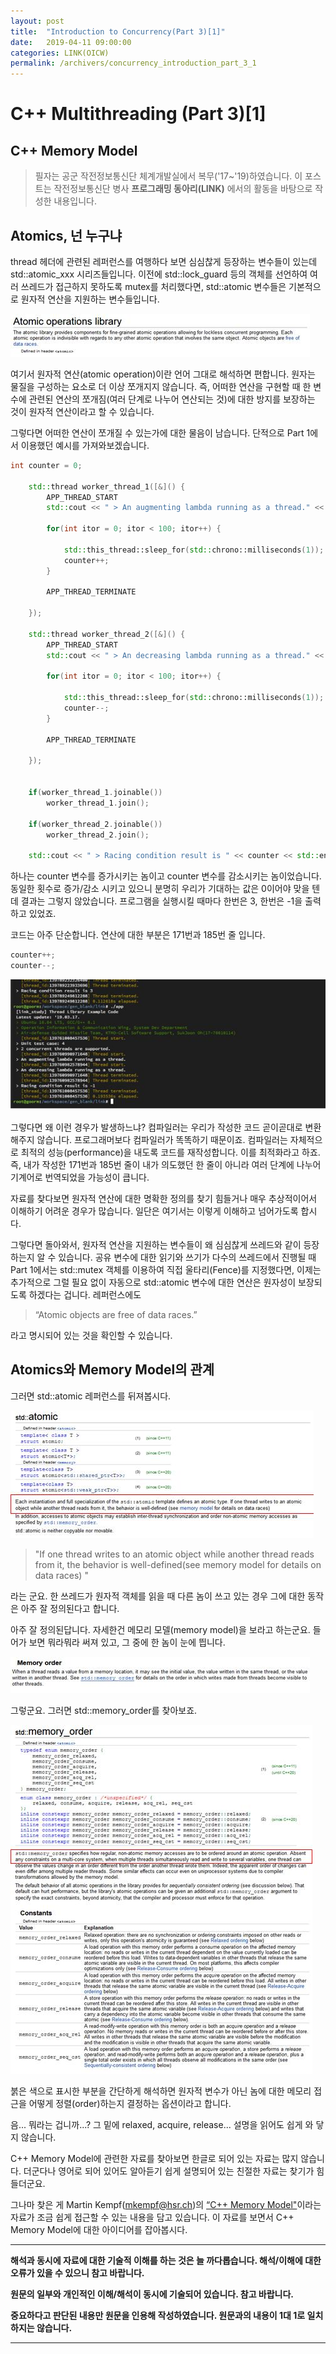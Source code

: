 ```yaml
---
layout: post
title:  "Introduction to Concurrency(Part 3)[1]"
date:   2019-04-11 09:00:00
categories: LINK(OICW)
permalink: /archivers/concurrency_introduction_part_3_1
---
```


# C++ Multithreading (Part 3)[1]
## C++ Memory Model

> 필자는 공군 작전정보통신단 체계개발실에서 복무('17~'19)하였습니다. 이 포스트는 작전정보통신단 병사 **프로그래밍 동아리(LINK)** 에서의 활동을 바탕으로 작성한 내용입니다.

## Atomics, 넌 누구냐

  thread 헤더에 관련된 레퍼런스를 여행하다 보면 심심찮게 등장하는 변수들이 있는데 std::atomic_xxx 시리즈들입니다. 이전에 std::lock_guard 등의 객체를 선언하여 여러 쓰레드가 접근하지 못하도록 mutex를 처리했다면, std::atomic 변수들은 기본적으로 원자적 연산을 지원하는 변수들입니다. 
  
![reference](/assets/posts/2019-04-11-concurrency-introduction-part-3-1/2019-04-11-00.jpg)

여기서 원자적 연산(atomic operation)이란 언어 그대로 해석하면 편합니다. 원자는 물질을 구성하는 요소로 더 이상 쪼개지지 않습니다. 즉, 어떠한 연산을 구현할 때 한 변수에 관련된 연산의 쪼개짐(여러 단계로 나누어 연산되는 것)에 대한 방지를 보장하는 것이 원자적 연산이라고 할 수 있습니다. 

그렇다면 어떠한 연산이 쪼개질 수 있는가에 대한 물음이 남습니다. 단적으로 Part 1에서 이용했던 예시를 가져와보겠습니다. 

```cpp
int counter = 0;
	
	std::thread worker_thread_1([&]() {
		APP_THREAD_START
		std::cout << " > An augmenting lambda running as a thread." << std::endl;
				
		for(int itor = 0; itor < 100; itor++) {
			
			std::this_thread::sleep_for(std::chrono::milliseconds(1));
			counter++;
		}
		
		APP_THREAD_TERMINATE
		
	});
	
	std::thread worker_thread_2([&]() {
		APP_THREAD_START
		std::cout << " > An decreasing lambda running as a thread." << std::endl;
				
		for(int itor = 0; itor < 100; itor++) {
			
			std::this_thread::sleep_for(std::chrono::milliseconds(1));
			counter--;
		}
		
		APP_THREAD_TERMINATE
		
	});
	
	
	if(worker_thread_1.joinable())
		worker_thread_1.join();
	
	if(worker_thread_2.joinable())
		worker_thread_2.join();

	std::cout << " > Racing condition result is " << counter << std::endl;
```

하나는 counter 변수를 증가시키는 놈이고 counter 변수를 감소시키는 놈이었습니다. 동일한 횟수로 증가/감소 시키고 있으니 분명히 우리가 기대하는 값은 0이어야 맞을 텐데 결과는 그렇지 않았습니다. 프로그램을 실행시킬 때마다 한번은 3, 한번은 -1을 출력하고 있었죠. 

코드는 아주 단순합니다. 연산에 대한 부분은 171번과 185번 줄 입니다.

```cpp
counter++;
counter--;
```

![reference](/assets/posts/2019-04-11-concurrency-introduction-part-3-1/2019-04-11-01.jpg)

그렇다면 왜 이런 경우가 발생하느냐? 컴파일러는 우리가 작성한 코드 곧이곧대로 변환해주지 않습니다. 프로그래머보다 컴파일러가 똑똑하기 때문이죠. 컴파일러는 자체적으로 최적의 성능(performance)을 내도록 코드를 재작성합니다. 이를 최적화라고 하죠. 즉, 내가 작성한 171번과 185번 줄이 내가 의도했던 한 줄이 아니라 여러 단계에 나누어 기계어로 번역되었을 가능성이 큽니다.

자료를 찾다보면 원자적 연산에 대한 명확한 정의를 찾기 힘들거나 매우 추상적이어서 이해하기 어려운 경우가 많습니다. 일단은 여기서는 이렇게 이해하고 넘어가도록 합시다.

그렇다면 돌아와서, 원자적 연산을 지원하는 변수들이 왜 심심찮게 쓰레드와 같이 등장하는지 알 수 있습니다. 공유 변수에 대한 읽기와 쓰기가 다수의 쓰레드에서 진행될 때 Part 1에서는 std::mutex 객체를 이용하여 직접 울타리(Fence)를 지정했다면, 이제는 추가적으로 그럴 필요 없이 자동으로 std::atomic 변수에 대한 연산은 원자성이 보장되도록 하겠다는 겁니다. 레퍼런스에도

> “Atomic objects are free of data races.”

라고 명시되어 있는 것을 확인할 수 있습니다.

## Atomics와 Memory Model의 관계

그러면 std::atomic 레퍼런스를 뒤져봅시다. 

![reference](/assets/posts/2019-04-11-concurrency-introduction-part-3-1/2019-04-11-02.jpg)

> "If one thread writes to an atomic object while another thread reads from it, the behavior is well-defined(see memory model for details on data races) "

라는 군요. 한 쓰레드가 원자적 객체를 읽을 때 다른 놈이 쓰고 있는 경우 그에 대한 동작은 아주 잘 정의된다고 합니다.

아주 잘 정의된답니다. 자세한건 메모리 모델(memory model)을 보라고 하는군요. 들어가 보면 뭐라뭐라 써져 있고, 그 중에 한 놈이 눈에 띕니다.

![reference](/assets/posts/2019-04-11-concurrency-introduction-part-3-1/2019-04-11-03.jpg)

그렇군요. 그러면 std::memory_order를 찾아보죠.

![reference](/assets/posts/2019-04-11-concurrency-introduction-part-3-1/2019-04-11-04.jpg)

붉은 색으로 표시한 부분을 간단하게 해석하면 원자적 변수가 아닌 놈에 대한 메모리 접근을 어떻게 정렬(order)하는지 결정하는 옵션이라고 합니다. 

음... 뭐라는 겁니까...? 그 밑에 relaxed, acquire, release... 설명을 읽어도 쉽게 와 닿지 않습니다.

C++ Memory Model에 관련한 자료를 찾아보면 한글로 되어 있는 자료는 많지 않습니다. 더군다나 영어로 되어 있어도 알아듣기 쉽게 설명되어 있는 친절한 자료는 찾기가 힘들더군요.

그나마 찾은 게 Martin Kempf(mkempf@hsr.ch)의 [“C++ Memory Model"](https://wiki.ifs.hsr.ch/SemProgAnTr/files/CppMemoryModel_26_12_12.pdf)이라는 자료가 조금 쉽게 접근할 수 있는 내용을 담고 있습니다. 이 자료를 보면서 C++ Memory Model에 대한 아이디어를 잡아봅시다.

-----

**해석과 동시에 자료에 대한 기술적 이해를 하는 것은 늘 까다롭습니다. 해석/이해에 대한 오류가 있을 수 있으니 참고 바랍니다.**

**원문의 일부와 개인적인 이해/해석이 동시에 기술되어 있습니다. 참고 바랍니다.**

**중요하다고 판단된 내용만 원문을 인용해 작성하였습니다. 원문과의 내용이 1대 1로 일치하지는 않습니다.**

-----










